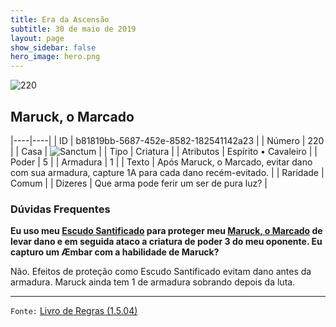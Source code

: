 ```yaml
---
title: Era da Ascensão
subtitle: 30 de maio de 2019
layout: page
show_sidebar: false
hero_image: hero.png
---
```


![220](https://cdn.keyforgegame.com/media/card_front/pt/435_220_XHJV8C23JWW6_pt.png)

## Maruck, o Marcado

|----|----|
| ID | b81819bb-5687-452e-8582-182541142a23 |
| Número | 220 |
| Casa | ![Sanctum](https://archonarcana.com/images/thumb/c/c7/Sanctum.png/22px-Sanctum.png "Santuário") |
| Tipo | Criatura |
| Atributos | Espírito • Cavaleiro |
| Poder | 5 |
| Armadura | 1 |
| Texto | Após Maruck, o Marcado, evitar dano com sua armadura, capture 1A para cada dano recém-evitado. |
| Raridade | Comum |
| Dizeres | Que arma pode ferir um ser de pura luz? |

### Dúvidas Frequentes

**Eu uso meu [Escudo Santificado](/aoa/218) para proteger meu
[Maruck, o Marcado](/aoa/220) de levar dano e em seguida ataco a
criatura de poder 3 do meu oponente. Eu capturo um Æmbar com a
habilidade de Maruck?**

Não. Efeitos de proteção como Escudo Santificado evitam dano antes
da armadura. Maruck ainda tem 1 de armadura sobrando depois da luta.

<hr/>

`Fonte:` [Livro de Regras (1.5.04)](https://drive.google.com/open?id=14pM1J8ZR_4hZbGFZt-ArQdAGsHCPEQdE)
